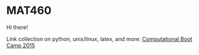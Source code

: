 # MAT460

Hi there!

Link collection on python, unix/linux, latex, and more:
[Computational Boot Camp 2015](http://people.sunyit.edu/~dziubea/cbc15/index.html)
